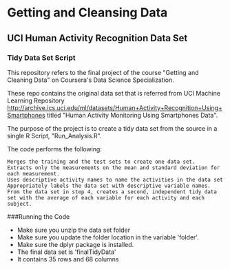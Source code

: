 # Getting and Cleansing Data
## UCI Human Activity Recognition Data Set
### Tidy Data Set Script

This repository refers to the final project of the course "Getting and Cleaning Data" on Coursera's Data Science Specialization.

These repo contains the original data set that is referred from UCI Machine Learning Repository http://archive.ics.uci.edu/ml/datasets/Human+Activity+Recognition+Using+Smartphones titled "Human Activity Monitoring Using Smartphones Data". 

The purpose of the project is to create a tidy data set from the source in a single R Script, "Run_Analysis.R". 

The code performs the following:

    Merges the training and the test sets to create one data set.
    Extracts only the measurements on the mean and standard deviation for each measurement.
    Uses descriptive activity names to name the activities in the data set
    Appropriately labels the data set with descriptive variable names.
    From the data set in step 4, creates a second, independent tidy data set with the average of each variable for each activity and each subject.

###Running the Code
- Make sure you unzip the data set folder
- Make sure you update the folder location in the variable 'folder'. 
- Make sure the dplyr package is installed. 
- The final data set is 'finalTidyData'
- It contains 35 rows and 68 columns
